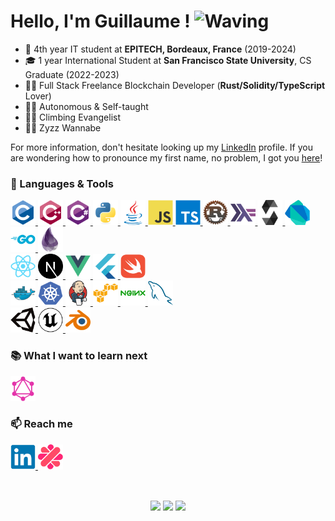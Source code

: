 <h1 align="left">Hello, I'm Guillaume !
  <img alt="Waving" width="40" height="40" src="./assets/gifs/wave.gif">
</h1>

- 💼 4th year IT student at **EPITECH, Bordeaux, France** (2019-2024)
- 🎓 1 year International Student at **San Francisco State University**, CS Graduate (2022-2023)
- 🧑‍💻 Full Stack Freelance Blockchain Developer (**Rust/Solidity/TypeScript** Lover)
- 👨‍🎓 Autonomous & Self-taught
- 🧗‍♂️ Climbing Evangelist
- 🏋️‍♂️ Zyzz Wannabe

For more information, don't hesitate looking up my [LinkedIn](https://www.linkedin.com/in/guillaumebogard) profile.
If you are wondering how to pronounce my first name, no problem, I got you [here](https://www.youtube.com/watch?v=pztow1Z2Ncw)!

### 🔨 Languages & Tools

<p align="left">
  <a href="https://en.wikipedia.org/wiki/C_(programming_language)" target="_blank" rel="noreferrer">
    <img alt="C" width="40" height="40"
      src="./assets/devicon/icons/c/c-original.svg"
    >
  </a>
  <a href="https://en.wikipedia.org/wiki/C%2B%2B" target="_blank" rel="noreferrer">
    <img alt="C++" width="40" height="40"
      src="./assets/devicon/icons/cplusplus/cplusplus-original.svg"
    >
  </a>
  <a href="https://docs.microsoft.com/en-us/dotnet/csharp/" target="_blank" rel="noreferrer">
    <img alt="C#" width="40" height="40"
      src="./assets/devicon/icons/csharp/csharp-original.svg"
    >
  </a>
  <a href="https://www.python.org/" target="_blank" rel="noreferrer">
    <img alt="Python" width="40" height="40"
      src="./assets/devicon/icons/python/python-original.svg"
    >
  </a>
  <a href="https://en.wikipedia.org/wiki/Java_(programming_language)" target="_blank" rel="noreferrer">
    <img alt="Java"       width="40" height="40"
      src="./assets/devicon/icons/java/java-original.svg"
    >
  </a>
  <a href="https://www.javascript.com" target="_blank" rel="noreferrer">
    <img alt="Javascript" width="40" height="40"
      src="./assets/devicon/icons/javascript/javascript-original.svg"
    >
  </a>
  <a href="https://www.typescriptlang.org/" target="_blank" rel="noreferrer">
    <img alt="TypeScript" width="40" height="40"
      src="./assets/devicon/icons/typescript/typescript-original.svg"
    >
  </a>
  <a href="https://www.rust-lang.org/" target="_blank" rel="noreferrer">
    <img alt="Rust" width="40" height="40"
      src="./assets/icons/rust-logo.png"
    >
  </a>
  <a href="https://www.haskell.org/" target="_blank" rel="noreferrer">
    <img alt="Haskell" width="40" height="40"
      src="./assets/devicon/icons/haskell/haskell-original.svg"
    >
  </a>
  <a href="https://docs.soliditylang.org/en/v0.8.13/" target="_blank" rel="noreferrer">
    <img alt="Solidity" width="40" height="40"
      src="./assets/devicon/icons/solidity/solidity-original.svg"
    >
  </a>
  <a href="https://dart.dev/" target="_blank" rel="noreferrer">
    <img alt="Dart" width="40" height="40"
      src="./assets/devicon/icons/dart/dart-original.svg"
    >
  </a>
  <a href="https://go.dev" target="_blank" rel="noreferrer">
    <img alt="Go" width="40" height="40"
      src="./assets/devicon/icons/go/go-original-wordmark.svg"
    >
  </a>
  <a href="https://elixir-lang.org" target="_blank" rel="noreferrer">
    <img alt="Elixir" width="40" height="40"
      src="./assets/devicon/icons/elixir/elixir-original.svg"
    >
  </a>

  <br>

  <a href="https://reactjs.org/" target="_blank" rel="noreferrer">
    <img alt="React.js" width="40" height="40"
      src="./assets/devicon/icons/react/react-original.svg"
    >
  </a>
  <a href="https://nextjs.org/" target="_blank" rel="noreferrer">
    <img alt="Next.js" width="40" height="40"
      src="./assets/devicon/icons/nextjs/nextjs-original.svg"
    >
  </a>
  <a href="https://vuejs.org/" target="_blank" rel="noreferrer">
    <img alt="Vue.js"  width="40" height="40"
      src="./assets/devicon/icons/vuejs/vuejs-original.svg"
    >
  </a>
  <a href="https://flutter.dev/" target="_blank" rel="noreferrer">
    <img alt="Flutter" width="40" height="40"
      src="./assets/devicon/icons/flutter/flutter-original.svg"
    >
  </a>
  <a href="https://developer.apple.com/swift/" target="_blank" rel="noreferrer">
    <img alt="Swift" width="40" height="40"
      src="./assets/devicon/icons/swift/swift-original.svg"
    >
  </a>

  <br>

  <a href="https://www.docker.com/" target="_blank" rel="noreferrer">
    <img alt="Docker" width="40" height="40"
    src="./assets/devicon/icons/docker/docker-original.svg"
    >
  </a>
  <a href="https://kubernetes.io/" target="_blank" rel="noreferrer">
    <img alt="Kubernetes" width="40" height="40"
    src="./assets/devicon/icons/kubernetes/kubernetes-plain.svg"
    >
  </a>
  <a href="https://www.jenkins.io/" target="_blank" rel="noreferrer">
    <img alt="Jenkins" width="40" height="40"
    src="./assets/devicon/icons/jenkins/jenkins-original.svg"
    >
  </a>
  <a href="https://aws.amazon.com" target="_blank" rel="noreferrer">
    <img alt="AWS" width="40" height="40"
    src="./assets/devicon/icons/amazonwebservices/amazonwebservices-original.svg"
    >
  </a>
  <a href="https://www.nginx.com" target="_blank" rel="noreferrer">
    <img alt="nginx" width="40" height="40"
    src="./assets/devicon/icons/nginx/nginx-original.svg"
    >
  </a>
  <a href="https://www.mysql.com" target="_blank" rel="noreferrer">
    <img alt="MySQL" width="40" height="40"
    src="./assets/devicon/icons/mysql/mysql-original.svg"
    >
  </a>

  <br>

  <a href="https://unity.com" target="_blank" rel="noreferrer">
    <img alt="Unity" width="40" height="40"
    src="./assets/devicon/icons/unity/unity-original.svg"
    >
  </a>
  <a href="https://www.unrealengine.com/" target="_blank" rel="noreferrer">
    <img alt="Unreal Engine" width="40" height="40"
    src="./assets/devicon/icons/unrealengine/unrealengine-original.svg"
    >
  </a>
  <a href="https://www.blender.org" target="_blank" rel="noreferrer">
    <img alt="Blender" width="40" height="40"
    src="./assets/devicon/icons/blender/blender-original.svg"
    >
  </a>
</p>

### 📚 What I want to learn next

<p align="left">
  <a href="https://graphql.org" target="_blank" rel="noreferrer">
    <img alt="GraphQL" width="40" height="40"
      src="./assets/devicon/icons/graphql/graphql-plain.svg"
    >
  </a>
</p>

### 📫 Reach me

<p align="left">
  <a href="https://www.linkedin.com/in/guillaumebogardcoquard" target="_blank" rel="noreferrer">
    <img alt="LinkedIn" width="40" height="40"
      src="./assets/devicon/icons/linkedin/linkedin-original.svg"
    >
  </a>
  <a href="https://www.malt.fr/profile/guillaumebogardcoquard" target="_blank" rel="noreferrer">
    <img alt="Malt" width="40" height="40"
      src="./assets/icons/malt-logo.png"
    >
  </a>
</p>

<br>

<p align="center">
<img style="vertical-align: middle;" height="175em" src="https://github-readme-stats.vercel.app/api?username=guillaumebgd&count_private=true&show_icons=true&include_all_commits=true&hide_border=true&bg_color=FFFFFF00&title_color=8C28A7&icon_color=72378E&text_color=A63FDD" />

<img style="vertical-align: middle;" height="175em" src="https://github-readme-stats.vercel.app/api/top-langs/?username=guillaumebgd&layout=compact&theme=github_dark&hide_border=true&bg_color=FFFFFF00&title_color=8C28A7&text_color=A63FDD" />

<img style="vertical-align: middle;" height="175em" src="https://github-readme-streak-stats.herokuapp.com?user=guillaumebgd&hide_border=true&ring=A63FDD&fire=DD9012&currStreakLabel=61109D&sideNums=A63FDD&background=FFFFFF00&dates=65317F&currStreakNum=E162FFFC&sideLabels=72378E&stroke=D58ADD" />
</p>
